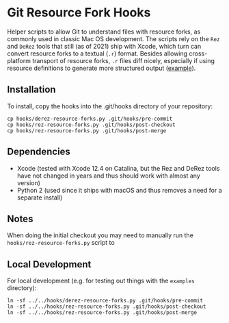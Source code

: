 # Git Resource Fork Hooks

Helper scripts to allow Git to understand files with resource forks, as commonly used in classic Mac OS development. The scripts rely on the `Rez` and `DeRez` tools that still (as of 2021) ship with Xcode, which turn can convert resource forks to a textual (`.r`) format. Besides allowing cross-platform transport of resource forks, `.r` files diff nicely, especially if using resource definitions to generate more structured output ([example](https://github.com/mihaip/git-resource-fork-hooks/commit/47256b609872500200f4957cc3658b967071d36b)).

## Installation

To install, copy the hooks into the .git/hooks directory of your repository:

```
cp hooks/derez-resource-forks.py .git/hooks/pre-commit
cp hooks/rez-resource-forks.py .git/hooks/post-checkout
cp hooks/rez-resource-forks.py .git/hooks/post-merge
```

## Dependencies

- Xcode (tested with Xcode 12.4 on Catalina, but the Rez and DeRez tools have not changed in years and thus should work with almost any version)
- Python 2 (used since it ships with macOS and thus removes a need for a separate install)

## Notes

When doing the initial checkout you may need to manually run the `hooks/rez-resource-forks.py` script to


## Local Development

For local development (e.g. for testing out things with the `examples` directory):
```
ln -sf ../../hooks/derez-resource-forks.py .git/hooks/pre-commit
ln -sf ../../hooks/rez-resource-forks.py .git/hooks/post-checkout
ln -sf ../../hooks/rez-resource-forks.py .git/hooks/post-merge
```
